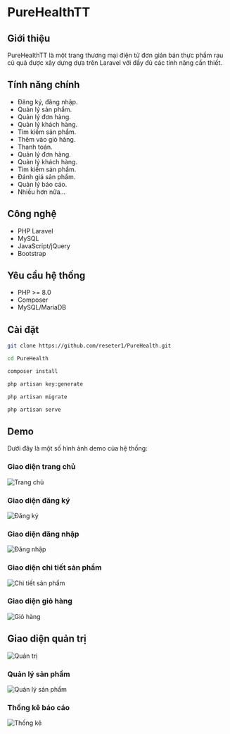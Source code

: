 # PureHealthTT

## Giới thiệu

PureHealthTT là một trang thương mại điện tử đơn giản bán thực phẩm rau củ quả được xây dựng dựa trên Laravel với đầy đủ các tính năng cần thiết.

## Tính năng chính

- Đăng ký, đăng nhập.
- Quản lý sản phẩm.
- Quản lý đơn hàng.
- Quản lý khách hàng.
- Tìm kiếm sản phẩm.
- Thêm vào giỏ hàng.
- Thanh toán.
- Quản lý đơn hàng.
- Quản lý khách hàng.
- Tìm kiếm sản phẩm.
- Đánh giá sản phẩm.
- Quản lý báo cáo.
- Nhiều hơn nữa...


## Công nghệ

- PHP Laravel
- MySQL
- JavaScript/jQuery
- Bootstrap

## Yêu cầu hệ thống

- PHP >= 8.0
- Composer
- MySQL/MariaDB

## Cài đặt

```bash
git clone https://github.com/reseter1/PureHealth.git

cd PureHealth

composer install

php artisan key:generate

php artisan migrate

php artisan serve
```

## Demo

Dưới đây là một số hình ảnh demo của hệ thống:

### Giao diện trang chủ
![Trang chủ](screenshots/home.png)

### Giao diện đăng ký
![Đăng ký](screenshots/register.png)

### Giao diện đăng nhập
![Đăng nhập](screenshots/login.png)

### Giao diện chi tiết sản phẩm
![Chi tiết sản phẩm](screenshots/product-detail.png)

### Giao diện giỏ hàng
![Giỏ hàng](screenshots/cart.png)

## Giao diện quản trị
![Quản trị](screenshots/admin-dashboard.png)

### Quản lý sản phẩm
![Quản lý sản phẩm](screenshots/product-management.png)

### Thống kê báo cáo
![Thống kê](screenshots/statistics.png)

